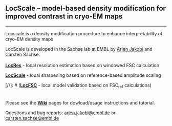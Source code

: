 ## LocScale – model-based density modification for improved contrast in cryo-EM maps
---

Locscale is a density modification procedure to enhance interpretability of cryo-EM density maps  
  
LocScale is developed in the Sachse lab at EMBL by [Arjen Jakobi](@jakobi) and Carsten Sachse.
<br>   
[__LocRes__](https://git.embl.de/jakobi/LocScale/wikis/LocRes)   - local resolution estimation based on windowed FSC calculation

[__LocScale__](https://git.embl.de/jakobi/LocScale/wikis/LocScale) - local sharpening based on reference-based amplitude scaling

[//]: # ([__LocFSC__](https://git.embl.de/jakobi/LocScale/wikis/home/LocFSC)   - local model validation based on FSC<sub>ref</sub> calculations)  
<br>  
Please see the [__Wiki__](https://git.embl.de/jakobi/LocScale/wikis/home) pages for dowload/usage instructions and tutorial.


Questions and bug reports: <arjen.jakobi@embl.de> or <carsten.sachse@embl.de>